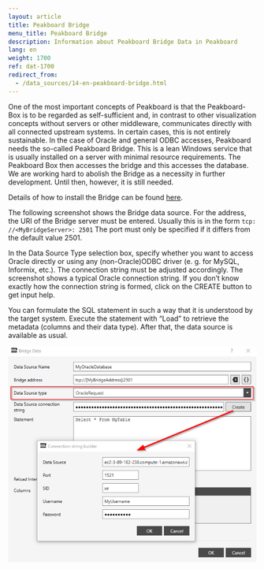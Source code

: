 ```yaml
---
layout: article
title: Peakboard Bridge
menu_title: Peakboard Bridge
description: Information about Peakboard Bridge Data in Peakboard
lang: en
weight: 1700
ref: dat-1700
redirect_from:
  - /data_sources/14-en-peakboard-bridge.html
---
```

One of the most important concepts of Peakboard is that the Peakboard-Box is to be regarded as self-sufficient and, in contrast to other visualization concepts without servers or other middleware, communicates directly with all connected upstream systems. In certain cases, this is not entirely sustainable. In the case of Oracle and general ODBC accesses, Peakboard needs the so-called Peakboard Bridge. This is a lean Windows service that is usually installed on a server with minimal resource requirements. The Peakboard Box then accesses the bridge and this accesses the database. We are working hard to abolish the Bridge as a necessity in further development. Until then, however, it is still needed.

Details of how to install the Bridge can be found [here](/administration/01-en-install.html).

The following screenshot shows the Bridge data source. For the address, the URI of the Bridge server must be entered. Usually this is in the form `tcp: //<MyBridgeServer>: 2501` The port must only be specified if it differs from the default value 2501.

In the Data Source Type selection box, specify whether you want to access Oracle directly or using any (non-Oracle)ODBC driver (e. g. for MySQL, Informix, etc.). The connection string must be adjusted accordingly. The screenshot shows a typical Oracle connection string. If you don’t know exactly how the connection string is formed, click on the CREATE button to get input help.

You can formulate the SQL statement in such a way that it is understood by the target system. Execute the statement with “Load” to retrieve the metadata (columns and their data type). After that, the data source is available as usual.

![Bridge Data Dialog](/assets/images/data-sources/peakboard-bridge/data-source-bridge.png)
